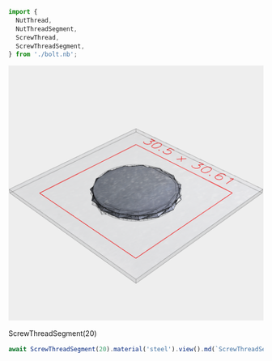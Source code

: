 ```JavaScript
import {
  NutThread,
  NutThreadSegment,
  ScrewThread,
  ScrewThreadSegment,
} from './bolt.nb';
```

![Image](examples.md.$1.png)

ScrewThreadSegment(20)

```JavaScript
await ScrewThreadSegment(20).material('steel').view().md(`ScrewThreadSegment(20)`);
```
